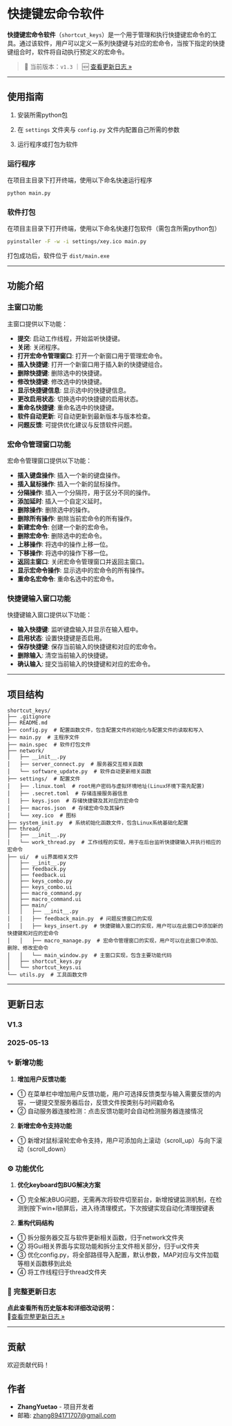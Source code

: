 # 快捷键宏命令软件

**快捷键宏命令软件**（`shortcut_keys`）是一个用于管理和执行快捷键宏命令的工具。通过该软件，用户可以定义一系列快捷键与对应的宏命令，当按下指定的快捷键组合时，软件将自动执行预定义的宏命令。

> 📌 当前版本：`v1.3` ｜ 🆕 [查看更新日志 »](#更新日志)

---

## 使用指南

1. 安装所需python包

2. 在 `settings` 文件夹与 `config.py` 文件内配置自己所需的参数

3. 运行程序或打包为软件

### 运行程序

在项目主目录下打开终端，使用以下命名快速运行程序

```bash
python main.py
```

### 软件打包

在项目主目录下打开终端，使用以下命名快速打包软件（需包含所需python包）

```bash
pyinstaller -F -w -i settings/xey.ico main.py
```

打包成功后，软件位于 `dist/main.exe` 

---

## 功能介绍

### 主窗口功能

主窗口提供以下功能：

- **提交**: 启动工作线程，开始监听快捷键。
- **关闭**: 关闭程序。
- **打开宏命令管理窗口**: 打开一个新窗口用于管理宏命令。
- **插入快捷键**: 打开一个新窗口用于插入新的快捷键组合。
- **删除快捷键**: 删除选中的快捷键。
- **修改快捷键**: 修改选中的快捷键。
- **显示快捷键信息**: 显示选中的快捷键信息。
- **更改启用状态**: 切换选中的快捷键的启用状态。
- **重命名快捷键**: 重命名选中的快捷键。
- **软件自动更新**: 可自动更新到最新版本与版本检查。
- **问题反馈**: 可提供优化建议与反馈软件问题。

### 宏命令管理窗口功能

宏命令管理窗口提供以下功能：

- **插入键盘操作**: 插入一个新的键盘操作。
- **插入鼠标操作**: 插入一个新的鼠标操作。
- **分隔操作**: 插入一个分隔符，用于区分不同的操作。
- **添加延时**: 插入一个自定义延时。
- **删除操作**: 删除选中的操作。
- **删除所有操作**: 删除当前宏命令的所有操作。
- **新建宏命令**: 创建一个新的宏命令。
- **删除宏命令**: 删除选中的宏命令。
- **上移操作**: 将选中的操作上移一位。
- **下移操作**: 将选中的操作下移一位。
- **返回主窗口**: 关闭宏命令管理窗口并返回主窗口。
- **显示宏命令操作**: 显示选中的宏命令的所有操作。
- **重命名宏命令**: 重命名选中的宏命令。

### 快捷键输入窗口功能

快捷键输入窗口提供以下功能：

- **输入快捷键**: 监听键盘输入并显示在输入框中。
- **启用状态**: 设置快捷键是否启用。
- **保存快捷键**: 保存当前输入的快捷键和对应的宏命令。
- **删除输入**: 清空当前输入的快捷键。
- **确认输入**: 提交当前输入的快捷键和对应的宏命令。

---

## 项目结构
```
shortcut_keys/
├── .gitignore
├── README.md
├── config.py  # 配置函数文件，包含配置文件的初始化与配置文件的读取和写入
├── main.py  # 主程序文件
├── main.spec  # 软件打包文件
├── network/
│   ├── __init__.py
│   ├── server_connect.py  # 服务器交互相关函数
│   └── software_update.py  # 软件自动更新相关函数
├── settings/  # 配置文件
│   ├── .linux.toml  # root用户密码与虚拟环境地址(Linux环境下需先配置)
│   ├── .secret.toml  # 存储连接服务器信息
│   ├── keys.json  # 存储快捷键及其对应的宏命令
│   ├── macros.json  # 存储宏命令及其操作
│   └── xey.ico  # 图标
├── system_init.py  # 系统初始化函数文件，包含Linux系统基础化配置
├── thread/
│   ├── __init__.py
│   └── work_thread.py  # 工作线程的实现，用于在后台监听快捷键输入并执行相应的宏命令
├── ui/  # ui界面相关文件
│   ├── __init__.py
│   ├── feedback.py
│   ├── feedback.ui
│   ├── keys_combo.py
│   ├── keys_combo.ui
│   ├── macro_command.py
│   ├── macro_command.ui
│   ├── main/
│   │   ├── __init__.py
│   │   ├── feedback_main.py  # 问题反馈窗口的实现
│   │   ├── keys_insert.py  # 快捷键输入窗口的实现，用户可以在此窗口中添加新的快捷键和对应的宏命令
│   │   ├── macro_manage.py  # 宏命令管理窗口的实现，用户可以在此窗口中添加、删除、修改宏命令
│   │   └── main_window.py  # 主窗口实现，包含主要功能代码
│   ├── shortcut_keys.py
│   └── shortcut_keys.ui
└── utils.py  # 工具函数文件
```

---

## 更新日志

### V1.3

### 2025-05-13

### ✨ 新增功能

1. **增加用户反馈功能**
  - ① 在菜单栏中增加用户反馈功能，用户可选择反馈类型与输入需要反馈的内容，一键提交至服务器后台，反馈文件按类别与时间戳命名
  - ② 自动服务器连接检测：点击反馈功能时会自动检测服务器连接情况
2. **新增宏命令支持功能**
  - ① 新增对鼠标滚轮宏命令支持，用户可添加向上滚动（scroll_up）与向下滚动（scroll_down）

### ⚙️ 功能优化

1. **优化keyboard包BUG解决方案**
  - ① 完全解决BUG问题，无需再次将软件切至前台，新增按键监测机制，在检测到按下win+l锁屏后，进入待清理模式，下次按键实现自动化清理按键表
2. **重构代码结构**
  - ① 拆分服务器交互与软件更新相关函数，归于network文件夹
  - ② 将Gui相关界面与实现功能和拆分主文件相关部分，归于ui文件夹
  - ③ 优化config.py，将全部路径导入配置，默认参数，MAP对应与文件加载等相关函数移到此处
  - ④ 将工作线程归于thread文件夹  

### 📜 完整更新日志

 **点此查看所有历史版本和详细改动说明：**  
🔗[查看完整更新日志 »](CHANGELOG.md)

---

## 贡献

欢迎贡献代码！

## 作者

- **ZhangYuetao** - 项目开发者
- 邮箱: zhang894171707@gmail.com